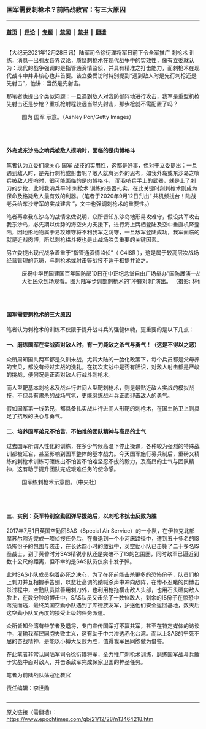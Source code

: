 ### 国军需要刺枪术？前陆战教官：有三大原因

---

#### [首页](../../../..?n13464218) &nbsp;|&nbsp; [评论](../../../../../epoch-comment?n13464218) &nbsp;|&nbsp; [专题](../../../../../epoch-special?n13464218) &nbsp;|&nbsp; [禁闻](../../../../../epoch-news?n13464218) &nbsp;|&nbsp; [禁书](../../../../../books?n13464218) &nbsp;|&nbsp; [翻墙](https://github.com/gfw-breaker/nogfw/blob/master/README.md?n13464218)


<div class="column" id="artbody" itemprop="articleBody">
 <!-- article content begin -->
 <p>
  【大纪元2021年12月28日讯】陆军司令徐衍璞将军日前下令全军推广
  <ok href="https://www.epochtimes.com/gb/tag/%E5%88%BA%E6%9E%AA%E6%9C%AF.html">
   刺枪术
  </ok>
  训练，消息一出引发各界议论，质疑刺枪术在现代战争中的实效性，像有立委就认为：现代的战争强调的是指管通资情监侦，并具有精准之打击能力，而刺枪术在现代战斗中并非核心也非首要。该立委受访时特别提到“遇到敌人时是先行刺枪还是先射击”，他讲：当然是先射击。
 </p>
 <p>
  那笔者也提出个类似问题：一旦遇到敌人对我防御阵地进行攻击，我军是重型机枪先射击还是步枪？重机枪射程较远当然先射击，那步枪就不需配置了吗？
 </p>
 <figure aria-describedby="caption-attachment-13330822" class="wp-caption aligncenter" id="attachment_13330822" style="width: 600px">
  <ok href="https://i.epochtimes.com/assets/uploads/2021/10/id13330822-524144.jpg" target="_blank">
   <img alt="" class="size-large wp-image-13330822" src="https://i.epochtimes.com/assets/uploads/2021/10/id13330822-524144-600x420.jpg"/>
  </ok>
  <br/><figcaption class="wp-caption-text" id="caption-attachment-13330822">
   图为
   <ok href="https://www.epochtimes.com/gb/tag/%E5%9B%BD%E5%86%9B.html">
    国军
   </ok>
   示意。（Ashley Pon/Getty Images）
  </figcaption><br/>
 </figure><br/>
 <h4>
  外岛或东沙岛之哨兵被敌人摸哨时，面临的是肉博格斗
 </h4>
 <p>
  笔者认为立委们能关心
  <ok href="https://www.epochtimes.com/gb/tag/%E5%9B%BD%E5%86%9B.html">
   国军
  </ok>
  战技的实用性，这都是好事，但对于立委提出：一旦遇到敌人时，是先行刺枪或射击呢？敞人就有另外的思考，如我外岛或东沙岛之哨兵被敌人摸哨时，很可能面临的是肉博格斗， 而我哨兵手上的武器，就是上了刺刀的步枪，此时我哨兵平时
  <ok href="https://www.epochtimes.com/gb/tag/%E5%88%BA%E6%9E%AA%E6%9C%AF.html">
   刺枪术
  </ok>
  训练的是否扎实，在此关键时刻刺枪术则成为保命及格毙敌人最有效的利器。（笔者于2020年9月12日刋出“
  <ok href="https://www.epochtimes.com/gb/20/9/12/n12399203.htm" rel="noopener noreferrer" target="_blank">
   共机频扰台！陆战老兵给东沙守军的实战建言
  </ok>
  ”，文中也强调刺枪术的重要性。）
 </p>
 <p>
  笔者再拿我东沙岛的战情来做说明，众所皆知东沙岛地形易攻难守，假设共军攻击我东沙岛，必先期以优势的海空火力支援下，进行海上两栖登陆及空中垂直机降登陆，因地形地物属于易攻难守将不利我军之防守，一旦敌军登陆成功，我军面临的就是近战肉博，所以刺枪格斗技也是此战场胜负重要的关键因素。
 </p>
 <p>
  另立委提出现代战争着重于“指管通资情监侦”（
  <ok href="https://zh.wikipedia.org/wiki/C4ISR" rel="noopener noreferrer" target="_blank">
   C4ISR
  </ok>
  ），这是属于较高层次战场经营管理的范畴，与刺枪术或射击等战技不适于相提并论之。
 </p>
 <figure aria-describedby="caption-attachment-6064447" class="wp-caption aligncenter" id="attachment_6064447" style="width: 600px">
  <ok href="https://i.epochtimes.com/assets/uploads/2011/10/111010085021100383.jpg" target="_blank">
   <img alt="" class="size-large wp-image-6064447" src="https://i.epochtimes.com/assets/uploads/2011/10/111010085021100383-600x400.jpg"/>
  </ok>
  <br/><figcaption class="wp-caption-text" id="caption-attachment-6064447">
   庆祝中华民国建国百年国防部10日在中正纪念堂自由广场举办“国防展演—战技操演”活动，吸引大批民众到场观看。图为陆军步训部刺枪术的“冲锋对刺”演出。 （摄影: 林伯东 / 大纪元）
  </figcaption><br/>
 </figure><br/>
 <h4>
  国军需要刺枪术的三大原因
 </h4>
 <p>
  笔者认为剌枪术的训练不仅限于提升战斗兵的强健体魄，更重要的是以下几点：
 </p>
 <h4>
  一、磨练国军在实战面对敌人时，有一刀毙敌之杀气与勇气！（这是不得以之恶）
 </h4>
 <p>
  众所周知国共两军都是久训未战，尤其大陆的一胎化政策下，每个兵员都是父母养的宝贝，都没有经过实战的洗礼。在初次实战中是否有胆识，对敌人射击都是严峻的挑战，便何况是正面对敌人行战斗刺枪术。
 </p>
 <p>
  而人型靶基本刺枪术及战斗行进间人型靶刺枪术，则是最贴近敌人实战的模拟战技，不但具有肃杀的战场气氛，更能磨练战斗兵正面迎击敌人的勇气。
 </p>
 <p>
  假如国军第一线弟兄，都具备扎实战斗行进间人形靶的刺枪术，在国土防卫上则具足了抗敌的决心与勇气。
 </p>
 <h4>
  二、培养国军弟兄不怕苦、不怕难的团队精神与高昂的士气
 </h4>
 <p>
  过去国军所谓人性化的训练，在多少气候高温下停止操课，各种较为强烈的特殊战训都被延宕，甚至影响到国军整体的基本战力。今天国军施行募兵制后，重磅又精练的刺枪术训练可礳练出不怕苦不怕难坚忍不拔的毅力，及高昂的士气与团队精神，这有助于提升团队完成艰难任务的使命感。
 </p>
 <figure aria-describedby="caption-attachment-13462134" class="wp-caption aligncenter" id="attachment_13462134" style="width: 600px">
  <ok href="https://i.epochtimes.com/assets/uploads/2021/12/id13462134-534177.jpg" target="_blank">
   <img alt="" class="size-large wp-image-13462134" src="https://i.epochtimes.com/assets/uploads/2021/12/id13462134-534177-600x397.jpg"/>
  </ok>
  <br/><figcaption class="wp-caption-text" id="caption-attachment-13462134">
   国军练刺枪术示意图。（中央社）
  </figcaption><br/>
 </figure><br/>
 <h4>
  三、实例：英军特别空勤团弹尽援绝后，以刺枪术抗击反败为胜
 </h4>
 <p>
  2017年7月1日英国空勤团SAS（Special Air Service）的一小队，在伊拉克北部摩苏尔附近完成一项侦搜任务后，在撤退到一个小河床路径中，遭到五十多名的IS恐怖份子的包围与袭击，在长达四小时的激战中，英空勤小队已击毙了二十多名IS圣战士，到了黄昏时分SAS精锐小队还是突破不了IS的包围圈，同时敌军已逼近到数十公尺的距离，但不幸的是SAS队员仅余十发子弹。
 </p>
 <p>
  此时SAS小队成员抱着必死之决心，为了在死前能击杀更多的恐怖份子，队员们枪上刺刀并互相握手告别，以悲壮高调的纳喊杀声中冲向敌阵，在惨不忍睹的肉博击杀过程中，空勤队员除善用刺刀外，也利用枪拖横击敌人头部，也用石头砸向敌人脸上，在数分钟的博击中，SAS队员又击杀了十数位敌人，剩余的IS份子在惊恐中落荒而逃，最终英国空勤小队遇到了库德族友军，护送他们安全返回基地，数天后这空勤小队又再度的接受上级的任务派遣。
 </p>
 <p>
  众所皆知台湾有些学者及退将，专门宣传国军打不赢共军，甚至在特定媒体的访谈中，灌输我军民同胞失败主义，这有助于中共渗透赤化台湾。而以上SAS的宁死不屈的奋战精神，是能以小搏大反败为胜，值得我军民同胞做为借鉴。
 </p>
 <p>
  在此笔者非常认同陆军司令徐衍璞将军，全力推广刺枪术训练，磨练国军战斗兵敢于实战中面对敌人，并击杀敌军完成保家卫国的神圣任务。
 </p>
 <p>
  笔者为前陆战队荡寇组教官
 </p>
 <p>
  责任编辑：李世勋
 </p>
 <!-- article content end -->
</div>


---

原文链接（需翻墙）：https://www.epochtimes.com/gb/21/12/28/n13464218.htm